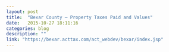 ```yaml
---
layout: post
title:  "Bexar County – Property Taxes Paid and Values"
date:   2015-10-27 18:11:16
categories: blog
description: ""
link: "https://bexar.acttax.com/act_webdev/bexar/index.jsp"
---
```

